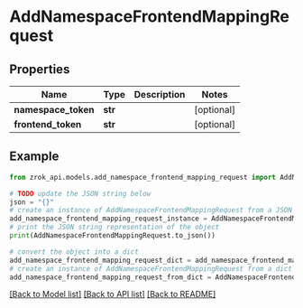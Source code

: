 # AddNamespaceFrontendMappingRequest


## Properties

Name | Type | Description | Notes
------------ | ------------- | ------------- | -------------
**namespace_token** | **str** |  | [optional] 
**frontend_token** | **str** |  | [optional] 

## Example

```python
from zrok_api.models.add_namespace_frontend_mapping_request import AddNamespaceFrontendMappingRequest

# TODO update the JSON string below
json = "{}"
# create an instance of AddNamespaceFrontendMappingRequest from a JSON string
add_namespace_frontend_mapping_request_instance = AddNamespaceFrontendMappingRequest.from_json(json)
# print the JSON string representation of the object
print(AddNamespaceFrontendMappingRequest.to_json())

# convert the object into a dict
add_namespace_frontend_mapping_request_dict = add_namespace_frontend_mapping_request_instance.to_dict()
# create an instance of AddNamespaceFrontendMappingRequest from a dict
add_namespace_frontend_mapping_request_from_dict = AddNamespaceFrontendMappingRequest.from_dict(add_namespace_frontend_mapping_request_dict)
```
[[Back to Model list]](../README.md#documentation-for-models) [[Back to API list]](../README.md#documentation-for-api-endpoints) [[Back to README]](../README.md)


